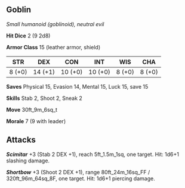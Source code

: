 ## Goblin

*Small humanoid (goblinoid), neutral evil*

**Hit Dice** 2 (9 2d8)

**Armor Class** 15 (leather armor, shield)

| STR     | DEX     | CON     | INT     | WIS     | CHA     |
|---------|---------|---------|---------|---------|---------|
|  8 (+0) | 14 (+1) | 10 (+0) | 10 (+0) |  8 (+0) |  8 (+0) |

**Saves** Physical 15, Evasion 14, Mental 15, Luck 15, save 15

**Skills** Stab 2, Shoot 2, Sneak 2

**Move** 30ft\_9m\_6sq\_t

**Morale** 7 (9 with leader)

## Attacks

***Scimitar*** +3 (Stab 2 DEX +1), reach 5ft\_1.5m\_1sq, one target. Hit: 1d6+1 slashing damage.

***Shortbow*** +3 (Shoot 2 DEX +1), range 80ft\_24m\_16sq\_FF / 320ft\_96m\_64sq\_8F, one target. Hit: 1d6+1 piercing damage.


